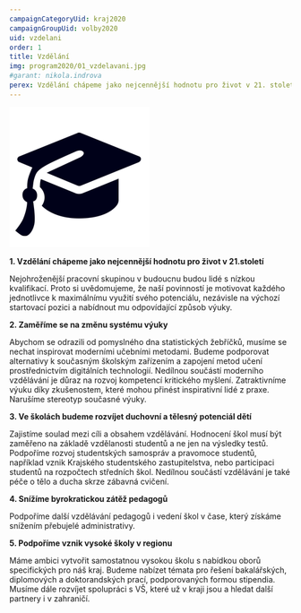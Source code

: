 ```yaml
---
campaignCategoryUid: kraj2020
campaignGroupUid: volby2020
uid: vzdelani
order: 1
title: Vzdělání
img: program2020/01_vzdelavani.jpg
#garant: nikola.indrova
perex: Vzdělání chápeme jako nejcennější hodnotu pro život v 21. století
---
```


![](/assets/img/program2020/01_vzdelavani.png)

**1.  Vzdělání chápeme jako nejcennější hodnotu pro život v 21.století**
    
Nejohroženější pracovní skupinou v budoucnu budou lidé s nízkou kvalifikací. Proto si uvědomujeme, že naší povinností je motivovat každého jednotlivce k maximálnímu využití svého potenciálu, nezávisle na výchozí startovací pozici a nabídnout mu odpovídající způsob výuky.
    

**2.  Zaměříme se na změnu systému výuky**
    

Abychom se odrazili od pomyslného dna statistických žebříčků, musíme se nechat inspirovat moderními učebními metodami. Budeme podporovat alternativy k současným školským zařízením a zapojení metod učení prostřednictvím digitálních technologií. Nedílnou součástí moderního vzdělávání je důraz na rozvoj kompetencí kritického myšlení. Zatraktivníme výuku díky zkušenostem, které mohou přinést inspirativní lidé z praxe. Narušíme stereotyp současné výuky.
    

**3.  Ve školách budeme rozvíjet duchovní a tělesný potenciál dětí**
    
Zajistíme soulad mezi cíli a obsahem vzdělávání. Hodnocení škol musí být zaměřeno na základě vzdělanosti studentů a ne jen na výsledky testů. Podpoříme rozvoj studentských samospráv a pravomoce studentů, například vznik Krajského studentského zastupitelstva, nebo participaci studentů na rozpočtech středních škol. Nedílnou součástí vzdělávání je také péče o tělo a ducha skrze zábavná cvičení.
    

**4.  Snížíme byrokratickou zátěž pedagogů**
    
Podpoříme další vzdělávání pedagogů i vedení škol v čase, který získáme snížením přebujelé administrativy.
    

**5.  Podpoříme vznik vysoké školy v regionu**
    
Máme ambici vytvořit samostatnou vysokou školu s nabídkou oborů specifických pro náš kraj. Budeme nabízet témata pro řešení bakalářských, diplomových a doktorandských prací, podporovaných formou stipendia. Musíme dále rozvíjet spolupráci s VŠ, které už v kraji jsou a hledat další partnery i v zahraničí.
